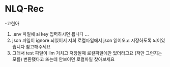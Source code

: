 # NLQ-Rec

-고현아
1. .env 파일에 ai key 입력하시면 됩니다 ...
2. json 파일이 ignore 되있어서 저희 로컬파일에서 json 읽어오고 저장하도록 되어있습니다 참고해주세요
3. 그래서 test 파일이 llm 거치고 저장될때 로컬파일에만 있더라고요 (저만 그런지는 모름) 변환됐다고 뜨는데 안보이면 로컬파일 찾아보세요